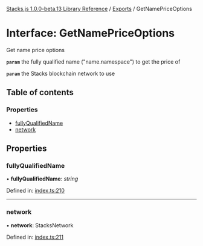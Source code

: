 [Stacks.js 1.0.0-beta.13 Library Reference](../README.md) / [Exports](../modules.md) / GetNamePriceOptions

# Interface: GetNamePriceOptions

Get name price options

**`param`** the fully qualified name ("name.namespace") to get the price of

**`param`** the Stacks blockchain network to use

## Table of contents

### Properties

- [fullyQualifiedName](getnamepriceoptions.md#fullyqualifiedname)
- [network](getnamepriceoptions.md#network)

## Properties

### fullyQualifiedName

• **fullyQualifiedName**: *string*

Defined in: [index.ts:210](https://github.com/blockstack/stacks.js/blob/master/packages/bns/src/index.ts#L210)

___

### network

• **network**: StacksNetwork

Defined in: [index.ts:211](https://github.com/blockstack/stacks.js/blob/master/packages/bns/src/index.ts#L211)

